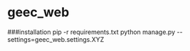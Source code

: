 # geec_web

###installation
pip -r requirements.txt
python manage.py <dosomething> --settings=geec_web.settings.XYZ


